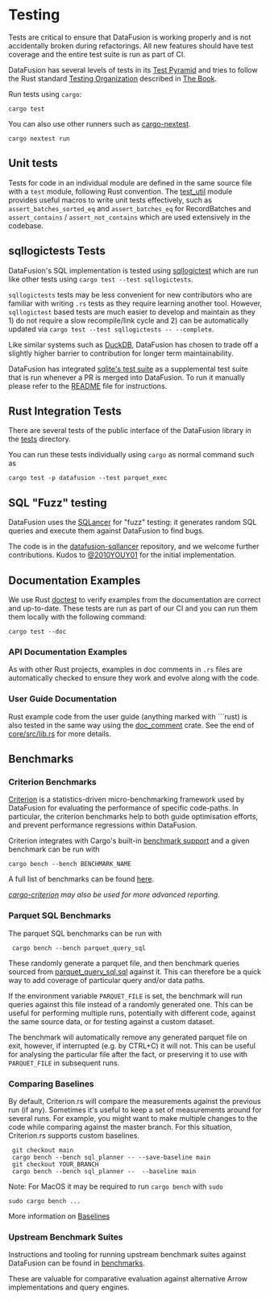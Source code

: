 <!---
  Licensed to the Apache Software Foundation (ASF) under one
  or more contributor license agreements.  See the NOTICE file
  distributed with this work for additional information
  regarding copyright ownership.  The ASF licenses this file
  to you under the Apache License, Version 2.0 (the
  "License"); you may not use this file except in compliance
  with the License.  You may obtain a copy of the License at

    http://www.apache.org/licenses/LICENSE-2.0

  Unless required by applicable law or agreed to in writing,
  software distributed under the License is distributed on an
  "AS IS" BASIS, WITHOUT WARRANTIES OR CONDITIONS OF ANY
  KIND, either express or implied.  See the License for the
  specific language governing permissions and limitations
  under the License.
-->

# Testing

Tests are critical to ensure that DataFusion is working properly and
is not accidentally broken during refactorings. All new features
should have test coverage and the entire test suite is run as part of CI.

DataFusion has several levels of tests in its [Test Pyramid] and tries to follow
the Rust standard [Testing Organization] described in [The Book].

Run tests using `cargo`:

```shell
cargo test
```

You can also use other runners such as [cargo-nextest].

```shell
cargo nextest run
```

[test pyramid]: https://martinfowler.com/articles/practical-test-pyramid.html
[testing organization]: https://doc.rust-lang.org/book/ch11-03-test-organization.html
[the book]: https://doc.rust-lang.org/book/
[cargo-nextest]: https://nexte.st/

## Unit tests

Tests for code in an individual module are defined in the same source file with a `test` module, following Rust convention.
The [test_util](https://github.com/apache/datafusion/tree/main/datafusion/common/src/test_util.rs) module provides useful macros to write unit tests effectively, such as `assert_batches_sorted_eq` and `assert_batches_eq` for RecordBatches and `assert_contains` / `assert_not_contains` which are used extensively in the codebase.

## sqllogictests Tests

DataFusion's SQL implementation is tested using [sqllogictest](https://github.com/apache/datafusion/tree/main/datafusion/sqllogictest) which are run like other tests using `cargo test --test sqllogictests`.

`sqllogictests` tests may be less convenient for new contributors who are familiar with writing `.rs` tests as they require learning another tool. However, `sqllogictest` based tests are much easier to develop and maintain as they 1) do not require a slow recompile/link cycle and 2) can be automatically updated via `cargo test --test sqllogictests -- --complete`.

Like similar systems such as [DuckDB](https://duckdb.org/dev/testing), DataFusion has chosen to trade off a slightly higher barrier to contribution for longer term maintainability.

DataFusion has integrated [sqlite's test suite](https://sqlite.org/sqllogictest/doc/trunk/about.wiki) as a supplemental test suite that is run whenever a PR is merged into DataFusion. To run it manually please refer to the [README](https://github.com/apache/datafusion/blob/main/datafusion/sqllogictest/README.md#running-tests-sqlite) file for instructions.

## Rust Integration Tests

There are several tests of the public interface of the DataFusion library in the [tests](https://github.com/apache/datafusion/tree/main/datafusion/core/tests) directory.

You can run these tests individually using `cargo` as normal command such as

```shell
cargo test -p datafusion --test parquet_exec
```

## SQL "Fuzz" testing

DataFusion uses the [SQLancer] for "fuzz" testing: it generates random SQL
queries and execute them against DataFusion to find bugs.

The code is in the [datafusion-sqllancer] repository, and we welcome further
contributions. Kudos to [@2010YOUY01] for the initial implementation.

[sqlancer]: https://github.com/sqlancer/sqlancer
[datafusion-sqllancer]: https://github.com/datafusion-contrib/datafusion-sqllancer
[@2010youy01]: https://github.com/2010YOUY01

## Documentation Examples

We use Rust [doctest] to verify examples from the documentation are correct and
up-to-date. These tests are run as part of our CI and you can run them them
locally with the following command:

```shell
cargo test --doc
```

### API Documentation Examples

As with other Rust projects, examples in doc comments in `.rs` files are
automatically checked to ensure they work and evolve along with the code.

### User Guide Documentation

Rust example code from the user guide (anything marked with \`\`\`rust) is also
tested in the same way using the [doc_comment] crate. See the end of
[core/src/lib.rs] for more details.

[doctest]: https://doc.rust-lang.org/rust-by-example/testing/doc_testing.html
[doc_comment]: https://docs.rs/doc-comment/latest/doc_comment
[core/src/lib.rs]: https://github.com/apache/datafusion/blob/main/datafusion/core/src/lib.rs#L583

## Benchmarks

### Criterion Benchmarks

[Criterion](https://docs.rs/criterion/latest/criterion/index.html) is a statistics-driven micro-benchmarking framework used by DataFusion for evaluating the performance of specific code-paths. In particular, the criterion benchmarks help to both guide optimisation efforts, and prevent performance regressions within DataFusion.

Criterion integrates with Cargo's built-in [benchmark support](https://doc.rust-lang.org/cargo/commands/cargo-bench.html) and a given benchmark can be run with

```
cargo bench --bench BENCHMARK_NAME
```

A full list of benchmarks can be found [here](https://github.com/apache/datafusion/tree/main/datafusion/core/benches).

_[cargo-criterion](https://github.com/bheisler/cargo-criterion) may also be used for more advanced reporting._

### Parquet SQL Benchmarks

The parquet SQL benchmarks can be run with

```
 cargo bench --bench parquet_query_sql
```

These randomly generate a parquet file, and then benchmark queries sourced from [parquet_query_sql.sql](../../../datafusion/core/benches/parquet_query_sql.sql) against it. This can therefore be a quick way to add coverage of particular query and/or data paths.

If the environment variable `PARQUET_FILE` is set, the benchmark will run queries against this file instead of a randomly generated one. This can be useful for performing multiple runs, potentially with different code, against the same source data, or for testing against a custom dataset.

The benchmark will automatically remove any generated parquet file on exit, however, if interrupted (e.g. by CTRL+C) it will not. This can be useful for analysing the particular file after the fact, or preserving it to use with `PARQUET_FILE` in subsequent runs.

### Comparing Baselines

By default, Criterion.rs will compare the measurements against the previous run (if any). Sometimes it's useful to keep a set of measurements around for several runs. For example, you might want to make multiple changes to the code while comparing against the master branch. For this situation, Criterion.rs supports custom baselines.

```
 git checkout main
 cargo bench --bench sql_planner -- --save-baseline main
 git checkout YOUR_BRANCH
 cargo bench --bench sql_planner --  --baseline main
```

Note: For MacOS it may be required to run `cargo bench` with `sudo`

```
sudo cargo bench ...
```

More information on [Baselines](https://bheisler.github.io/criterion.rs/book/user_guide/command_line_options.html#baselines)

### Upstream Benchmark Suites

Instructions and tooling for running upstream benchmark suites against DataFusion can be found in [benchmarks](https://github.com/apache/datafusion/tree/main/benchmarks).

These are valuable for comparative evaluation against alternative Arrow implementations and query engines.
